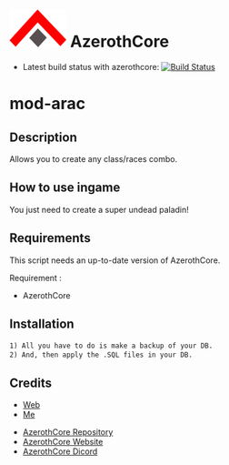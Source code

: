 # ![logo](https://raw.githubusercontent.com/azerothcore/azerothcore.github.io/master/images/logo-github.png) AzerothCore
- Latest build status with azerothcore: [![Build Status](https://travis-ci.org/azerothcore/azerothcore-wotlk.svg)](https://travis-ci.org/azerothcore/azerothcore-wotlk)

# mod-arac

## Description
Allows you to create any class/races combo.


## How to use ingame
You just need to create a super undead paladin!

## Requirements

This script needs an up-to-date version of AzerothCore.

Requirement :
  - AzerothCore


## Installation

```
1) All you have to do is make a backup of your DB.
2) And, then apply the .SQL files in your DB.
```

## Credits

* [Web](https://google.com)
* [Me](https://github.com/iThorgrimHub)

- [AzerothCore Repository](https://github.com/azerothcore)
- [AzerothCore Website](http://azerothcore.org/)
- [AzerothCore Dicord](https://discord.gg/w9WeYWX)